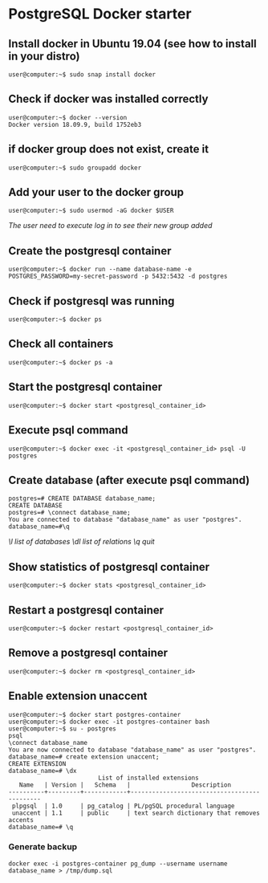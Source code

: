 # PostgreSQL Docker starter

## Install docker in Ubuntu 19.04 (see how to install in your distro)
```
user@computer:~$ sudo snap install docker
```

## Check if docker was installed correctly
```
user@computer:~$ docker --version
Docker version 18.09.9, build 1752eb3
```

## if docker group does not exist, create it
```
user@computer:~$ sudo groupadd docker
```

## Add your user to the docker group
```
user@computer:~$ sudo usermod -aG docker $USER
```
*The user need to execute log in to see their new group added*

## Create the postgresql container
```
user@computer:~$ docker run --name database-name -e POSTGRES_PASSWORD=my-secret-password -p 5432:5432 -d postgres
```

## Check if postgresql was running
```
user@computer:~$ docker ps
```

## Check all containers 
```
user@computer:~$ docker ps -a
```

## Start the postgresql container
```
user@computer:~$ docker start <postgresql_container_id>
```

## Execute psql command
```
user@computer:~$ docker exec -it <postgresql_container_id> psql -U postgres
```

## Create database (after execute psql command)
```
postgres=# CREATE DATABASE database_name;
CREATE DATABASE
postgres=# \connect database_name;
You are connected to database "database_name" as user "postgres".
database_name=#\q
```
*\l list of databases*
*\dl list of relations*
*\q quit*

## Show statistics of postgresql container
```
user@computer:~$ docker stats <postgresql_container_id>
```

## Restart a postgresql container
```
user@computer:~$ docker restart <postgresql_container_id>
```

## Remove a postgresql container
```
user@computer:~$ docker rm <postgresql_container_id>
```

## Enable extension unaccent 
```
user@computer:~$ docker start postgres-container
user@computer:~$ docker exec -it postgres-container bash
user@computer:~$ su - postgres
psql
\connect database_name
You are now connected to database "database_name" as user "postgres".
database_name=# create extension unaccent;
CREATE EXTENSION
database_name=# \dx
                         List of installed extensions
   Name   | Version |   Schema   |                 Description                 
----------+---------+------------+---------------------------------------------
 plpgsql  | 1.0     | pg_catalog | PL/pgSQL procedural language
 unaccent | 1.1     | public     | text search dictionary that removes accents
database_name=# \q
```

### Generate backup
```
docker exec -i postgres-container pg_dump --username username database_name > /tmp/dump.sql
```

